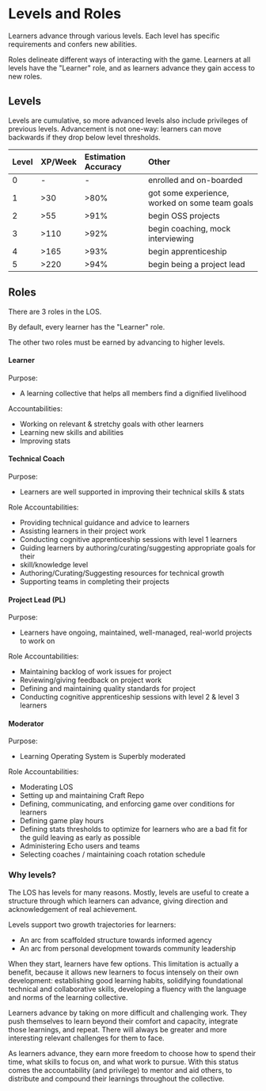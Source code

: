 # Levels and Roles

Learners advance through various levels. Each level has specific requirements and confers new abilities.

Roles delineate different ways of interacting with the game. Learners at all levels have the "Learner" role, and as learners advance they gain access to new roles.

## Levels

Levels are cumulative, so more advanced levels also include privileges of previous levels.
Advancement is not one-way: learners can move backwards if they drop below level thresholds.


| Level | XP/Week | Estimation Accuracy | Other              |
|:------|:-----|:--------------------|:-------------------|
| 0     | -    | -                   | enrolled and on-boarded   |
| 1     | >30  | >80%                | got some experience, worked on some team goals  |
| 2     | >55  | >91%                | begin OSS projects                 |
| 3     | >110  | >92%                | begin coaching, mock interviewing                  |
| 4     | >165  | >93%                | begin apprenticeship |
| 5     | >220  | >94%                | begin being a project lead |


## Roles

There are 3 roles in the LOS.

By default, every learner has the "Learner" role.

The other two roles must be earned by advancing to higher levels.

#### Learner

Purpose:
- A learning collective that helps all members find a dignified livelihood

Accountabilities:

- Working on relevant & stretchy goals with other learners
- Learning new skills and abilities
- Improving stats


#### Technical Coach

Purpose:
- Learners are well supported in improving their technical skills & stats

Role Accountabilities:
- Providing technical guidance and advice to learners
- Assisting learners in their project work
- Conducting cognitive apprenticeship sessions with level 1 learners
- Guiding learners by authoring/curating/suggesting appropriate goals for their
- skill/knowledge level
- Authoring/Curating/Suggesting resources for technical growth
- Supporting teams in completing their projects


#### Project Lead (PL)

Purpose:
- Learners have ongoing, maintained, well-managed, real-world projects to work on

Role Accountabilities:
- Maintaining backlog of work issues for project
- Reviewing/giving feedback on project work
- Defining and maintaining quality standards for project
- Conducting cognitive apprenticeship sessions with level 2 & level 3 learners


#### Moderator

Purpose:
- Learning Operating System is Superbly moderated

Role Accountabilities:
- Moderating LOS
- Setting up and maintaining Craft Repo
- Defining, communicating, and enforcing game over conditions for learners
- Defining game play hours
- Defining stats thresholds to optimize for learners who are a bad fit for the guild leaving as early as possible
- Administering Echo users and teams
- Selecting coaches / maintaining coach rotation schedule

### Why levels?

The LOS has levels for many reasons. Mostly, levels are useful to create a structure through which learners can advance, giving direction and acknowledgement of real achievement.

Levels support two growth trajectories for learners:

- An arc from scaffolded structure towards informed agency
- An arc from personal development towards community leadership

When they start, learners have few options. This limitation is actually a benefit, because it allows new learners to focus intensely on their own development: establishing good learning habits, solidifying foundational technical and collaborative skills, developing a fluency with the language and norms of the learning collective.

Learners advance by taking on more difficult and challenging work. They push themselves to learn beyond their comfort and capacity, integrate those learnings, and repeat. There will always be greater and more interesting relevant challenges for them to face.

As learners advance, they earn more freedom to choose how to spend their time, what skills to focus on, and what work to pursue. With this status comes the accountability (and privilege) to mentor and aid others, to distribute and compound their learnings throughout the collective.
